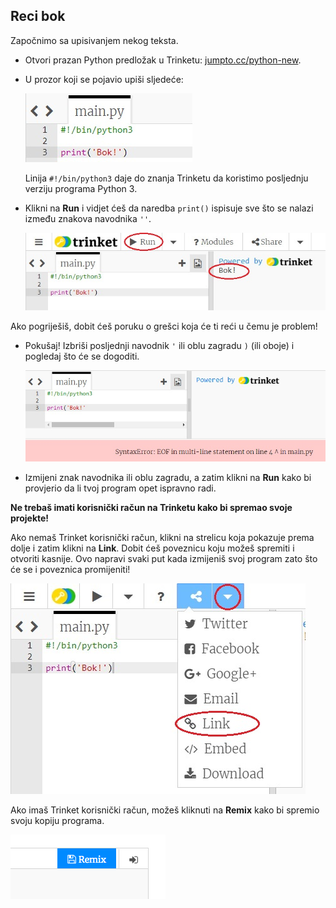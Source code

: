 ## Reci bok

Započnimo sa upisivanjem nekog teksta.

+ Otvori prazan Python predložak u Trinketu: <a href="http://jumpto.cc/python-new" target="_blank">jumpto.cc/python-new</a>.

+ U prozor koji se pojavio upiši sljedeće:
    
    ![screenshot](images/me-hi.png)
    
    Linija `#!/bin/python3` daje do znanja Trinketu da koristimo posljednju verziju programa Python 3.

+ Klikni na **Run** i vidjet ćeš da naredba `print()` ispisuje sve što se nalazi između znakova navodnika `''`.
    
    ![screenshot](images/me-hi-test.png)

Ako pogriješiš, dobit ćeš poruku o grešci koja će ti reći u čemu je problem!

+ Pokušaj! Izbriši posljednji navodnik `'` ili oblu zagradu `)` (ili oboje) i pogledaj što će se dogoditi.
    
    ![screenshot](images/me-syntax.png)

+ Izmijeni znak navodnika ili oblu zagradu, a zatim klikni na **Run** kako bi provjerio da li tvoj program opet ispravno radi.

**Ne trebaš imati korisnički račun na Trinketu kako bi spremao svoje projekte!**

Ako nemaš Trinket korisnički račun, klikni na strelicu koja pokazuje prema dolje i zatim klikni na **Link**. Dobit ćeš poveznicu koju možeš spremiti i otvoriti kasnije. Ovo napravi svaki put kada izmijeniš svoj program zato što će se i poveznica promijeniti!

![screenshot](images/me-link.png)

Ako imaš Trinket korisnički račun, možeš kliknuti na **Remix** kako bi spremio svoju kopiju programa.

![screenshot](images/me-remix.png)